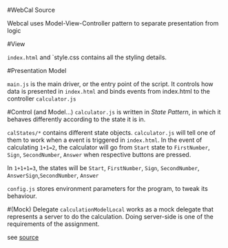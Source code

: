 #WebCal Source

Webcal uses Model-View-Controller pattern to separate presentation from logic


#View

`index.html` and `style.css contains all the styling details. 

#Presentation Model

`main.js` is the main driver, or the entry point of the script. It controls how data is presented in `index.html` and binds events from index.html to the controller `calculator.js`

#Control (and Model...)
`calculator.js` is written in _State Pattern_, in which it behaves differently according to the state it is in.

`calStates/*` contains different state objects. `calculator.js` will tell one of them to work when a event is triggered in `index.html`. In the event of calculating `1+1=2`, the calculator will go from `Start` state to `FirstNumber`, `Sign`, `SecondNumber`, `Answer` when respective buttons are pressed.

In `1+1+1=3`, the states will be  `Start`, `FirstNumber`, `Sign`, `SecondNumber`, `AnswerSign`,`SecondNumber`, `Answer`

`config.js` stores environment parameters for the program, to tweak its behaviour.

#(Mock) Delegate
`calculationModelLocal` works as a mock delegate that represents a server to do the calculation. Doing server-side is one of the requirements of the assignment.


see [source][1]

[1]:https://github.com/vicksonzero/WebCal/tree/master/src
